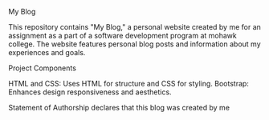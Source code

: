My Blog

This repository contains "My Blog," a personal website created by me for an assignment as a 
part of a software development program at mohawk college. The website features personal blog posts 
and information about my experiences and goals.

Project Components

HTML and CSS: Uses HTML for structure and CSS for styling.
Bootstrap: Enhances design responsiveness and aesthetics.

Statement of Authorship declares that this blog was created by me

